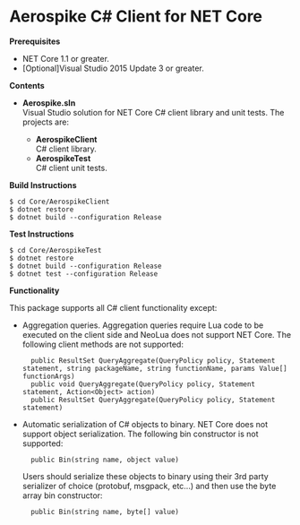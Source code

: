 Aerospike C# Client for NET Core
================================

**Prerequisites**

* NET Core 1.1 or greater.
* [Optional]Visual Studio 2015 Update 3 or greater.

**Contents**

* **Aerospike.sln**    
	Visual Studio solution for NET Core C# client library and unit tests.  The projects are:
	
	* **AerospikeClient**    
		C# client library.
	* **AerospikeTest**    
		C# client unit tests.

**Build Instructions**

	$ cd Core/AerospikeClient
	$ dotnet restore
	$ dotnet build --configuration Release    

**Test Instructions**

	$ cd Core/AerospikeTest
	$ dotnet restore
	$ dotnet build --configuration Release 
	$ dotnet test --configuration Release

**Functionality**

This package supports all C# client functionality except:

* Aggregation queries.  Aggregation queries require Lua code to be executed on the client side and NeoLua does not support NET Core.  The following client methods are not supported:

		public ResultSet QueryAggregate(QueryPolicy policy, Statement statement, string packageName, string functionName, params Value[] functionArgs)
		public void QueryAggregate(QueryPolicy policy, Statement statement, Action<Object> action)
		public ResultSet QueryAggregate(QueryPolicy policy, Statement statement)
	
* Automatic serialization of C# objects to binary.  NET Core does not support object serialization.  The following bin constructor is not supported:

		public Bin(string name, object value)
	
	Users should serialize these objects to binary using their 3rd party serializer of choice (protobuf, msgpack, etc...) and then use the byte array bin constructor:

		public Bin(string name, byte[] value)
